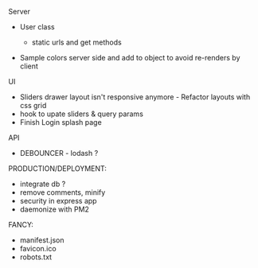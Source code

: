 Server

- User class
  - static urls and get methods

- Sample colors server side and add to object to avoid re-renders by client


UI

- Sliders drawer layout isn't responsive anymore - Refactor layouts with css grid
- hook to upate sliders & query params
- Finish Login splash page

API

- DEBOUNCER - lodash ?



PRODUCTION/DEPLOYMENT:

- integrate db ?
- remove comments, minify
- security in express app
- daemonize with PM2

FANCY:

- manifest.json
- favicon.ico
- robots.txt

